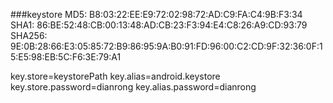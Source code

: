 ###keystore
MD5: B8:03:22:EE:E9:72:02:98:72:AD:C9:FA:C4:9B:F3:34
SHA1: 86:BE:52:48:CB:00:13:48:AD:CB:23:F3:94:E4:C8:26:A9:CD:93:79
SHA256: 9E:0B:28:66:E3:05:85:72:B9:86:95:9A:B0:91:FD:96:00:C2:CD:9F:32:36:0F:15:E5:98:EB:5C:F6:3E:79:A1

key.store=keystorePath
key.alias=android.keystore
key.store.password=dianrong
key.alias.password=dianrong